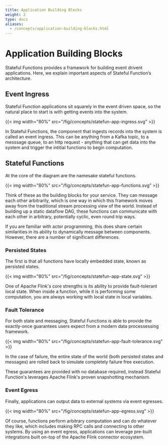 ```yaml
---
title: Application Building Blocks
weight: 2
type: docs
aliases:
  - /concepts/application-building-blocks.html
---
```

<!--
Licensed to the Apache Software Foundation (ASF) under one
or more contributor license agreements.  See the NOTICE file
distributed with this work for additional information
regarding copyright ownership.  The ASF licenses this file
to you under the Apache License, Version 2.0 (the
"License"); you may not use this file except in compliance
with the License.  You may obtain a copy of the License at

  http://www.apache.org/licenses/LICENSE-2.0

Unless required by applicable law or agreed to in writing,
software distributed under the License is distributed on an
"AS IS" BASIS, WITHOUT WARRANTIES OR CONDITIONS OF ANY
KIND, either express or implied.  See the License for the
specific language governing permissions and limitations
under the License.
-->

# Application Building Blocks

Stateful Functions provides a framework for building event drivent applications. Here, we explain important aspects of Stateful Function’s architecture.

## Event Ingress

Stateful Function applications sit squarely in the event driven space, so the natural place to start is with getting events into the system.

{{< img width="80%" src="/fig/concepts/statefun-app-ingress.svg" >}}


In Stateful Functions, the component that ingests records into the system is called an event ingress.
This can be anything from a Kafka topic, to a messsage queue, to an http request - anything that can get data into the system and trigger the intitial functions to begin computation.

## Stateful Functions

At the core of the diagram are the namesake stateful functions.

{{< img width="80%" src="/fig/concepts/statefun-app-functions.svg" >}}

Think of these as the building blocks for your service.
They can message each other arbitrarily, which is one way in which this framework moves away from the traditional stream processing view of the world.
Instead of building up a static dataflow DAG, these functions can communicate with each other in arbitrary, potentially cyclic, even round trip ways.

If you are familiar with actor programming, this does share certain similarities in its ability to dynamically message between components.
However, there are a number of significant differences.

### Persisted States

The first is that all functions have locally embedded state, known as persisted states.

{{< img width="80%" src="/fig/concepts/statefun-app-state.svg" >}}


One of Apache Flink's core strengths is its ability to provide fault-tolerant local state.
When inside a function, while it is performing some computation, you are always working with local state in local variables.

### Fault Tolerance

For both state and messaging, Stateful Functions is able to provide the exactly-once guarantees users expect from a modern data processessing framework.

{{< img width="80%" src="/fig/concepts/statefun-app-fault-tolerance.svg" >}}

In the case of failure, the entire state of the world (both persisted states and messages) are rolled back to simulate completely failure free execution.

These guarantees are provided with no database required, instead Stateful Function's leverages Apache Flink's proven snapshotting mechanism.

### Event Egress

Finally, applications can output data to external systems via event egresses.

{{< img width="80%" src="/fig/concepts/statefun-app-egress.svg" >}}

Of course, functions perform arbitrary computation and can do whatever they like, which includes making RPC calls and connecting to other systems.
By using an event egress, applications can leverage pre-built integrations built on-top of the Apache Flink connector ecosystem.
